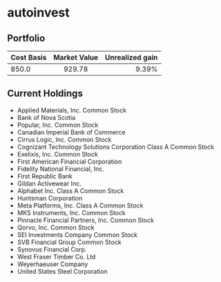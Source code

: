 # autoinvest
## Portfolio
| Cost Basis | Market Value | Unrealized gain |
| ------------- |:-------------:| -----:|
|850.0|929.78|9.39%|

## Current Holdings
- Applied Materials, Inc. Common Stock
- Bank of Nova Scotia
- Popular, Inc. Common Stock
- Canadian Imperial Bank of Commerce
- Cirrus Logic, Inc. Common Stock
- Cognizant Technology Solutions Corporation Class A Common Stock
- Exelixis, Inc. Common Stock
- First American Financial Corporation
- Fidelity National Financial, Inc.
- First Republic Bank
- Gildan Activewear Inc.
- Alphabet Inc. Class A Common Stock
- Huntsman Corporation
- Meta Platforms, Inc. Class A Common Stock
- MKS Instruments, Inc. Common Stock
- Pinnacle Financial Partners, Inc. Common Stock
- Qorvo, Inc. Common Stock
- SEI Investments Company Common Stock
- SVB Financial Group Common Stock
- Synovus Financial Corp.
- West Fraser Timber Co. Ltd
- Weyerhaeuser Company
- United States Steel Corporation
